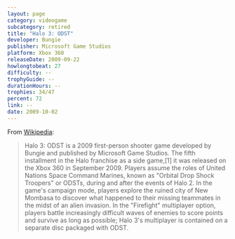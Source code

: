 ```yaml
---
layout: page
category: videogame
subcategory: retired
title: "Halo 3: ODST"
developer: Bungie
publisher: Microsoft Game Studios
platform: Xbox 360
releaseDate: 2009-09-22
howlongtobeat: 27
difficulty: --
trophyGuide: --
durationHours: --
trophies: 34/47
percent: 72
link: --
date: 2009-10-02
---
```


From [Wikipedia](https://en.wikipedia.org/wiki/Halo_3:_ODST):

> Halo 3: ODST is a 2009 first-person shooter game developed by Bungie and published by Microsoft Game Studios. The fifth installment in the Halo franchise as a side game,[1] it was released on the Xbox 360 in September 2009. Players assume the roles of United Nations Space Command Marines, known as "Orbital Drop Shock Troopers" or ODSTs, during and after the events of Halo 2. In the game's campaign mode, players explore the ruined city of New Mombasa to discover what happened to their missing teammates in the midst of an alien invasion. In the "Firefight" multiplayer option, players battle increasingly difficult waves of enemies to score points and survive as long as possible; Halo 3's multiplayer is contained on a separate disc packaged with ODST.
